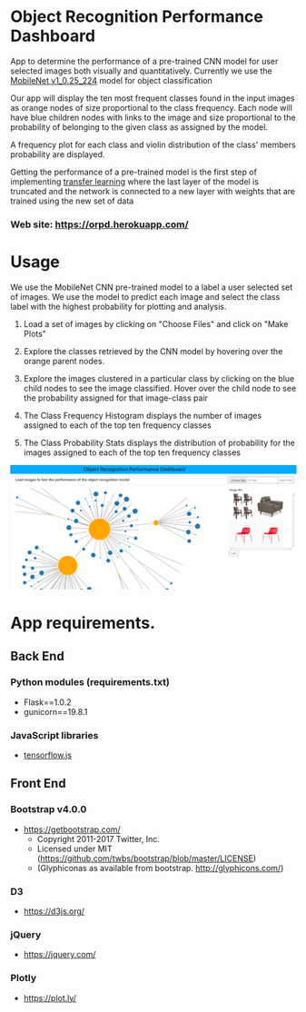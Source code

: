 # Object Recognition Performance Dashboard

App to determine the performance of a pre-trained CNN model for user selected images both visually and quantitatively.
Currently we use the [MobileNet v1_0.25_224](https://github.com/tensorflow/models/blob/master/research/slim/nets/mobilenet_v1.md)
model for object classification

Our app will display the ten most frequent classes found in the input images as orange nodes of size proportional to the class frequency.
Each node will have blue children nodes with links to the image and size proportional to the probability of belonging to the given class as assigned by the model.

A frequency plot for each class and violin distribution of the class' members probability are displayed.

Getting the performance of a pre-trained model is the first step of implementing [transfer learning](https://www.tensorflow.org/tutorials/image_retraining)
where the last layer of the model is truncated and the network is connected to a new layer with weights
that are trained using the new set of data


### Web site: https://orpd.herokuapp.com/

# Usage

We use the MobileNet CNN pre-trained model to a label a user selected set of images. We use the model to predict each image and select the class label
with the highest probability for plotting and analysis.  


1. Load a set of images by clicking on "Choose Files" and click on "Make Plots"

2. Explore the classes retrieved by the CNN model by hovering over the orange parent nodes.

3. Explore the images clustered in a particular class by clicking on the blue child nodes to see the image classified. Hover over the child node to see the probability assigned for that image-class pair

4. The Class Frequency Histogram displays the number of images assigned to each of the top ten frequency classes

5. The Class Probability Stats displays the distribution of probability for the images assigned to each of the top ten frequency classes



![dashboard](static/resources/Dashboard.PNG)


# App requirements.

## Back End

### Python modules (requirements.txt)

  * Flask==1.0.2
  * gunicorn==19.8.1

### JavaScript libraries
  * [tensorflow.js](https://js.tensorflow.org/)

## Front End

### Bootstrap v4.0.0
  * https://getbootstrap.com/
    * Copyright 2011-2017 Twitter, Inc.
    * Licensed under MIT (https://github.com/twbs/bootstrap/blob/master/LICENSE)
    * (Glyphiconas as available from bootstrap. http://glyphicons.com/)

### D3
  * https://d3js.org/

### jQuery
   * https://jquery.com/

### Plotly
  * https://plot.ly/
